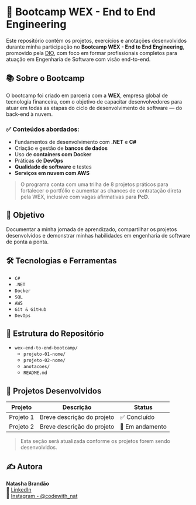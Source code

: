 # 🚀 Bootcamp WEX - End to End Engineering

Este repositório contém os projetos, exercícios e anotações desenvolvidos durante minha participação no **Bootcamp WEX - End to End Engineering**, promovido pela [DIO](https://www.dio.me/), com foco em formar profissionais completos para atuação em Engenharia de Software com visão end-to-end.

## 📚 Sobre o Bootcamp

O bootcamp foi criado em parceria com a **WEX**, empresa global de tecnologia financeira, com o objetivo de capacitar desenvolvedores para atuar em todas as etapas do ciclo de desenvolvimento de software — do back-end à nuvem.

### ✅ Conteúdos abordados:

- Fundamentos de desenvolvimento com **.NET** e **C#**
- Criação e gestão de **bancos de dados**
- Uso de **containers com Docker**
- Práticas de **DevOps**
- **Qualidade de software** e testes
- **Serviços em nuvem com AWS**

> O programa conta com uma trilha de 8 projetos práticos para fortalecer o portfólio e aumentar as chances de contratação direta pela WEX, inclusive com vagas afirmativas para **PcD**.

## 🧠 Objetivo

Documentar a minha jornada de aprendizado, compartilhar os projetos desenvolvidos e demonstrar minhas habilidades em engenharia de software de ponta a ponta.

## 🛠️ Tecnologias e Ferramentas

- `C#`
- `.NET`
- `Docker`
- `SQL`
- `AWS`
- `Git & GitHub`
- `DevOps`

## 📁 Estrutura do Repositório

- `wex-end-to-end-bootcamp/`
  - `projeto-01-nome/`
  - `projeto-02-nome/`
  - `anotacoes/`
  - `README.md`


## 🧩 Projetos Desenvolvidos

| Projeto | Descrição | Status |
|--------|-----------|--------|
| Projeto 1 | Breve descrição do projeto | ✅ Concluído |
| Projeto 2 | Breve descrição do projeto | 🚧 Em andamento |

> Esta seção será atualizada conforme os projetos forem sendo desenvolvidos.

## ✍️ Autora

**Natasha Brandão**  
🔗 [LinkedIn](https://www.linkedin.com/in/natasha-brand%C3%A3o/)  
📸 [Instagram - @codewith_nat](https://www.instagram.com/codewith_nat/?igsh=MXBxMWlwN251N3VjaA%3D%3D#)


